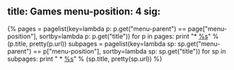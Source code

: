 title: Games
menu-position: 4
sig:
---

{%
pages = pagelist(key=lambda p: p.get("menu-parent") == page["menu-position"], sortby=lambda p: p.get("title"))
for p in pages:
	print "*   [%s](%s)" % (p.title, pretty(p.url))
	subpages = pagelist(key=lambda sp: sp.get("menu-parent") == p["menu-position"], sortby=lambda sp: sp.get("title"))
	for sp in subpages:
		print "    *   [%s](%s)" % (sp.title, pretty(sp.url))
%}
